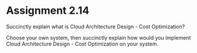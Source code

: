 # Assignment 2.14

Succinctly explain what is Cloud Architecture Design - Cost Optimization?



Choose your own system, then succinctly explain how would you implement Cloud Architecture Design - Cost Optimization on your system.

